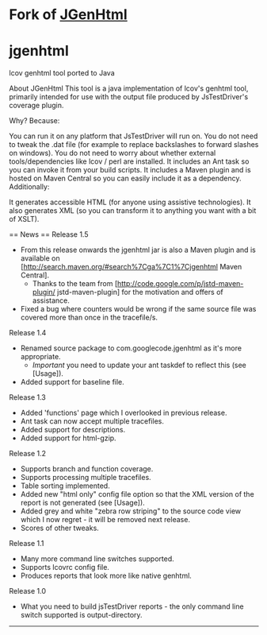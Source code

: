 # Fork of [JGenHtml](https://github.com/ricksbrown/jgenhtml)


jgenhtml
========

lcov genhtml tool ported to Java

About JGenHtml
This tool is a java implementation of lcov's genhtml tool, primarily intended for use with the output file produced by JsTestDriver's coverage plugin.

Why? Because:

You can run it on any platform that JsTestDriver will run on.
You do not need to tweak the .dat file (for example to replace backslashes to forward slashes on windows).
You do not need to worry about whether external tools/dependencies like lcov / perl are installed.
It includes an Ant task so you can invoke it from your build scripts.
It includes a Maven plugin and is hosted on Maven Central so you can easily include it as a dependency.
Additionally:

It generates accessible HTML (for anyone using assistive technologies).
It also generates XML (so you can transform it to anything you want with a bit of XSLT).

== News ==
Release 1.5

  * From this release onwards the jgenhtml jar is also a Maven plugin and is available on [http://search.maven.org/#search%7Cga%7C1%7Cjgenhtml Maven Central].
    * Thanks to the team from [http://code.google.com/p/jstd-maven-plugin/ jstd-maven-plugin] for the motivation and offers of assistance.
  * Fixed a bug where counters would be wrong if the same source file was covered more than once in the tracefile/s.

Release 1.4

  * Renamed source package to com.googlecode.jgenhtml as it's more appropriate.
    * *Important* you need to update your ant taskdef to reflect this (see [Usage]).
  * Added support for baseline file.

Release 1.3

  * Added 'functions' page which I overlooked in previous release.
  * Ant task can now accept multiple tracefiles.
  * Added support for descriptions.
  * Added support for html-gzip.

Release 1.2

  * Supports branch and function coverage.
  * Supports processing multiple tracefiles.
  * Table sorting implemented.
  * Added new "html only" config file option so that the XML version of the report is not generated (see [Usage]).
  * Added grey and white "zebra row striping" to the source code view which I now regret - it will be removed next release.
  * Scores of other tweaks.

Release 1.1

  * Many more command line switches supported.
  * Supports lcovrc config file.
  * Produces reports that look more like native genhtml.

Release 1.0

  * What you need to build jsTestDriver reports - the only command line switch supported is output-directory.

----

